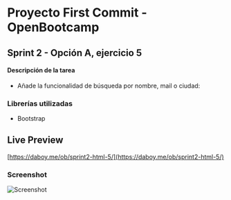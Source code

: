 # Proyecto First Commit - OpenBootcamp
## Sprint 2 - Opción A, ejercicio 5

#### Descripción de la tarea
- Añade la funcionalidad de búsqueda por nombre, mail o ciudad:
### Librerías utilizadas
- Bootstrap
## Live Preview
[https://daboy.me/ob/sprint2-html-5/](https://daboy.me/ob/sprint2-html-5/)

### Screenshot
![Screenshot](https://daboy.me/ob/sprint2-html-5/search-preview.png)